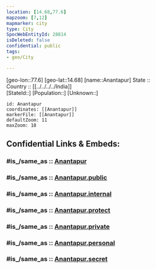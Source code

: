 ```yaml
---
location: [14.68,77.6] 
mapzoom: [7,12] 
mapmarker: city 
type: City
SpocWebEntityId: 28814
isDeleted: false
confidential: public
tags:
- geo/City

---
```


[geo-lon::77.6] 
[geo-lat::14.68] 
[name::Anantapur] 
State ::  
Country :: [[../../../../India]]  
[StateId::] 
[Population::] 
[Unknown::] 


```leaflet
id: Anantapur
coordinates: [[Anantapur]] 
markerFile: [[Anantapur]] 
defaultZoom: 11 
maxZoom: 18
```


## Confidential Links & Embeds: 

### #is_/same_as :: [Anantapur](/_Standards/Earth/Continent/Asia/Indian_Subcontinent/India/States~India/Andhra_Pradesh/City/Anantapur.md) 

### #is_/same_as :: [Anantapur.public](/_public/Earth/Continent/Asia/Indian_Subcontinent/India/States~India/Andhra_Pradesh/City/Anantapur.public.md) 

### #is_/same_as :: [Anantapur.internal](/_internal/Earth/Continent/Asia/Indian_Subcontinent/India/States~India/Andhra_Pradesh/City/Anantapur.internal.md) 

### #is_/same_as :: [Anantapur.protect](/_protect/Earth/Continent/Asia/Indian_Subcontinent/India/States~India/Andhra_Pradesh/City/Anantapur.protect.md) 

### #is_/same_as :: [Anantapur.private](/_private/Earth/Continent/Asia/Indian_Subcontinent/India/States~India/Andhra_Pradesh/City/Anantapur.private.md) 

### #is_/same_as :: [Anantapur.personal](/_personal/Earth/Continent/Asia/Indian_Subcontinent/India/States~India/Andhra_Pradesh/City/Anantapur.personal.md) 

### #is_/same_as :: [Anantapur.secret](/_secret/Earth/Continent/Asia/Indian_Subcontinent/India/States~India/Andhra_Pradesh/City/Anantapur.secret.md)

